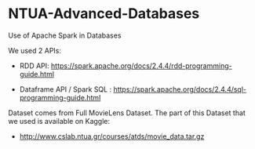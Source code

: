 # NTUA-Advanced-Databases

Use of Apache Spark in Databases

We used 2 APIs:

- RDD API: https://spark.apache.org/docs/2.4.4/rdd-programming-guide.html

- Dataframe API / Spark SQL : https://spark.apache.org/docs/2.4.4/sql-programming-guide.html


Dataset comes from Full MovieLens Dataset. The part of this Dataset that we used is available on Kaggle: 

- http://www.cslab.ntua.gr/courses/atds/movie_data.tar.gz 
